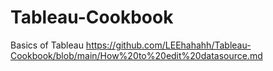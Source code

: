 # Tableau-Cookbook
Basics of Tableau
https://github.com/LEEhahahh/Tableau-Cookbook/blob/main/How%20to%20edit%20datasource.md
